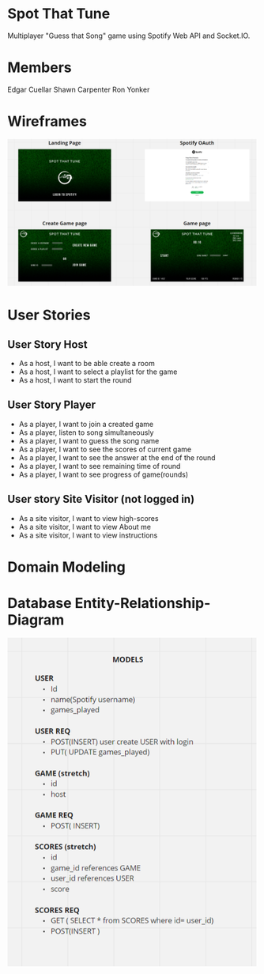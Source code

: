 # Spot That Tune
Multiplayer "Guess that Song" game using Spotify Web API and Socket.IO.

# Members

Edgar Cuellar
Shawn Carpenter
Ron Yonker

# Wireframes
![wireframes](./wireframes.PNG)

# User Stories

## User Story Host
* As a host, I want to be able create a room
* As a host, I want to select a playlist for the game
* As a host, I want to start the round
## User Story Player
* As a player, I want to join a created game
* As a player, listen to song simultaneously
* As a player, I want to guess the song name
* As a player, I want to see the scores of current  game
* As a player, I want to see the answer at the end of the round
* As a player, I want to see remaining time of round
* As a player, I want to see progress of game(rounds)
## User story Site Visitor (not logged in)
* As a site visitor, I want to view high-scores
* As a site visitor, I want to view About me
* As a site visitor, I want to view instructions

# Domain Modeling



# Database Entity-Relationship-Diagram
![models](./models.PNG)

